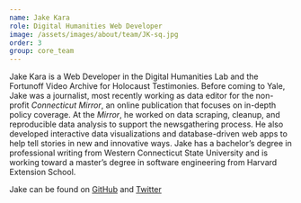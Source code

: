 ```yaml
---
name: Jake Kara
role: Digital Humanities Web Developer
image: /assets/images/about/team/JK-sq.jpg
order: 3
group: core_team
---
```


Jake Kara is a Web Developer in the Digital Humanities Lab and the Fortunoff Video Archive for Holocaust Testimonies. Before coming to Yale, Jake was a journalist, most recently working as data editor for the non-profit *Connecticut Mirror*, an online publication that focuses on in-depth policy coverage. At the *Mirror*, he worked on data scraping, cleanup, and reproducible data analysis to support the newsgathering process. He also developed interactive data visualizations and database-driven web apps to help tell stories in new and innovative ways. Jake has a bachelor’s degree in professional writing from Western Connecticut State University and is working toward a master’s degree in software engineering from Harvard Extension School. 

Jake can be found on [GitHub](https://github.com/jakekara/) and [Twitter](https://twitter.com/jakekara)
